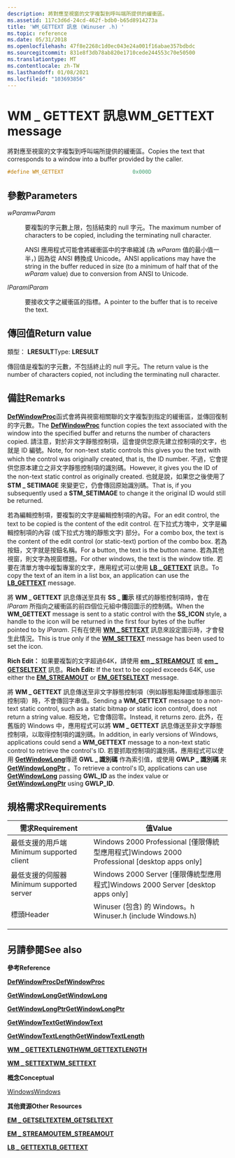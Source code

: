 ```yaml
---
description: 將對應至視窗的文字複製到呼叫端所提供的緩衝區。
ms.assetid: 117c3d6d-24cd-462f-bdb0-b65d8914273a
title: 'WM_GETTEXT 訊息 (Winuser .h) '
ms.topic: reference
ms.date: 05/31/2018
ms.openlocfilehash: 47f8e2268c1d0ec043e24a001f16abae357bdbdc
ms.sourcegitcommit: 831e8f3db78ab820e1710cede244553c70e50500
ms.translationtype: MT
ms.contentlocale: zh-TW
ms.lasthandoff: 01/08/2021
ms.locfileid: "103693856"
---
```

# <a name="wm_gettext-message"></a><span data-ttu-id="e5211-103">WM \_ GETTEXT 訊息</span><span class="sxs-lookup"><span data-stu-id="e5211-103">WM\_GETTEXT message</span></span>

<span data-ttu-id="e5211-104">將對應至視窗的文字複製到呼叫端所提供的緩衝區。</span><span class="sxs-lookup"><span data-stu-id="e5211-104">Copies the text that corresponds to a window into a buffer provided by the caller.</span></span>


```C++
#define WM_GETTEXT                      0x000D
```



## <a name="parameters"></a><span data-ttu-id="e5211-105">參數</span><span class="sxs-lookup"><span data-stu-id="e5211-105">Parameters</span></span>

<dl> <dt>

<span data-ttu-id="e5211-106">*wParam*</span><span class="sxs-lookup"><span data-stu-id="e5211-106">*wParam*</span></span> 
</dt> <dd>

<span data-ttu-id="e5211-107">要複製的字元數上限，包括結束的 null 字元。</span><span class="sxs-lookup"><span data-stu-id="e5211-107">The maximum number of characters to be copied, including the terminating null character.</span></span>

<span data-ttu-id="e5211-108">ANSI 應用程式可能會將緩衝區中的字串縮減 (為 *wParam* 值的最小值一半，) 因為從 ANSI 轉換成 Unicode。</span><span class="sxs-lookup"><span data-stu-id="e5211-108">ANSI applications may have the string in the buffer reduced in size (to a minimum of half that of the *wParam* value) due to conversion from ANSI to Unicode.</span></span>

</dd> <dt>

<span data-ttu-id="e5211-109">*lParam*</span><span class="sxs-lookup"><span data-stu-id="e5211-109">*lParam*</span></span> 
</dt> <dd>

<span data-ttu-id="e5211-110">要接收文字之緩衝區的指標。</span><span class="sxs-lookup"><span data-stu-id="e5211-110">A pointer to the buffer that is to receive the text.</span></span>

</dd> </dl>

## <a name="return-value"></a><span data-ttu-id="e5211-111">傳回值</span><span class="sxs-lookup"><span data-stu-id="e5211-111">Return value</span></span>

<span data-ttu-id="e5211-112">類型： **LRESULT**</span><span class="sxs-lookup"><span data-stu-id="e5211-112">Type: **LRESULT**</span></span>

<span data-ttu-id="e5211-113">傳回值是複製的字元數，不包括終止的 null 字元。</span><span class="sxs-lookup"><span data-stu-id="e5211-113">The return value is the number of characters copied, not including the terminating null character.</span></span>

## <a name="remarks"></a><span data-ttu-id="e5211-114">備註</span><span class="sxs-lookup"><span data-stu-id="e5211-114">Remarks</span></span>

<span data-ttu-id="e5211-115">[**DefWindowProc**](/windows/desktop/api/winuser/nf-winuser-defwindowproca)函式會將與視窗相關聯的文字複製到指定的緩衝區，並傳回復制的字元數。</span><span class="sxs-lookup"><span data-stu-id="e5211-115">The [**DefWindowProc**](/windows/desktop/api/winuser/nf-winuser-defwindowproca) function copies the text associated with the window into the specified buffer and returns the number of characters copied.</span></span> <span data-ttu-id="e5211-116">請注意，對於非文字靜態控制項，這會提供您原先建立控制項的文字，也就是 ID 編號。</span><span class="sxs-lookup"><span data-stu-id="e5211-116">Note, for non-text static controls this gives you the text with which the control was originally created, that is, the ID number.</span></span> <span data-ttu-id="e5211-117">不過，它會提供您原本建立之非文字靜態控制項的識別碼。</span><span class="sxs-lookup"><span data-stu-id="e5211-117">However, it gives you the ID of the non-text static control as originally created.</span></span> <span data-ttu-id="e5211-118">也就是說，如果您之後使用了 **STM \_ SETIMAGE** 來變更它，仍會傳回原始識別碼。</span><span class="sxs-lookup"><span data-stu-id="e5211-118">That is, if you subsequently used a **STM\_SETIMAGE** to change it the original ID would still be returned.</span></span>

<span data-ttu-id="e5211-119">若為編輯控制項，要複製的文字是編輯控制項的內容。</span><span class="sxs-lookup"><span data-stu-id="e5211-119">For an edit control, the text to be copied is the content of the edit control.</span></span> <span data-ttu-id="e5211-120">在下拉式方塊中，文字是編輯控制項的內容 (或下拉式方塊的靜態文字) 部分。</span><span class="sxs-lookup"><span data-stu-id="e5211-120">For a combo box, the text is the content of the edit control (or static-text) portion of the combo box.</span></span> <span data-ttu-id="e5211-121">若為按鈕，文字就是按鈕名稱。</span><span class="sxs-lookup"><span data-stu-id="e5211-121">For a button, the text is the button name.</span></span> <span data-ttu-id="e5211-122">若為其他視窗，則文字為視窗標題。</span><span class="sxs-lookup"><span data-stu-id="e5211-122">For other windows, the text is the window title.</span></span> <span data-ttu-id="e5211-123">若要在清單方塊中複製專案的文字，應用程式可以使用 [**LB \_ GETTEXT**](../controls/lb-gettext.md) 訊息。</span><span class="sxs-lookup"><span data-stu-id="e5211-123">To copy the text of an item in a list box, an application can use the [**LB\_GETTEXT**](../controls/lb-gettext.md) message.</span></span>

<span data-ttu-id="e5211-124">將 **WM \_ GETTEXT** 訊息傳送至具有 **SS \_ 圖示** 樣式的靜態控制項時，會在 *lParam* 所指向之緩衝區的前四個位元組中傳回圖示的控制碼。</span><span class="sxs-lookup"><span data-stu-id="e5211-124">When the **WM\_GETTEXT** message is sent to a static control with the **SS\_ICON** style, a handle to the icon will be returned in the first four bytes of the buffer pointed to by *lParam*.</span></span> <span data-ttu-id="e5211-125">只有在使用 [**WM \_ SETTEXT**](wm-settext.md) 訊息來設定圖示時，才會發生此情況。</span><span class="sxs-lookup"><span data-stu-id="e5211-125">This is true only if the [**WM\_SETTEXT**](wm-settext.md) message has been used to set the icon.</span></span>

<span data-ttu-id="e5211-126">**Rich Edit：** 如果要複製的文字超過64K，請使用 [**em \_ STREAMOUT**](../controls/em-streamout.md) 或 [**em \_ GETSELTEXT**](../controls/em-getseltext.md) 訊息。</span><span class="sxs-lookup"><span data-stu-id="e5211-126">**Rich Edit:** If the text to be copied exceeds 64K, use either the [**EM\_STREAMOUT**](../controls/em-streamout.md) or [**EM\_GETSELTEXT**](../controls/em-getseltext.md) message.</span></span>

<span data-ttu-id="e5211-127">將 **WM \_ GETTEXT** 訊息傳送至非文字靜態控制項（例如靜態點陣圖或靜態圖示控制項）時，不會傳回字串值。</span><span class="sxs-lookup"><span data-stu-id="e5211-127">Sending a **WM\_GETTEXT** message to a non-text static control, such as a static bitmap or static icon control, does not return a string value.</span></span> <span data-ttu-id="e5211-128">相反地，它會傳回零。</span><span class="sxs-lookup"><span data-stu-id="e5211-128">Instead, it returns zero.</span></span> <span data-ttu-id="e5211-129">此外，在舊版的 Windows 中，應用程式可以將 **WM \_ GETTEXT** 訊息傳送至非文字靜態控制項，以取得控制項的識別碼。</span><span class="sxs-lookup"><span data-stu-id="e5211-129">In addition, in early versions of Windows, applications could send a **WM\_GETTEXT** message to a non-text static control to retrieve the control's ID.</span></span> <span data-ttu-id="e5211-130">若要抓取控制項的識別碼，應用程式可以使用 [**GetWindowLong**](/windows/win32/api/winuser/nf-winuser-getwindowlonga)傳遞 **GWL \_ 識別碼** 作為索引值，或使用 **GWLP \_ 識別碼** 來 [**GetWindowLongPtr**](/windows/win32/api/winuser/nf-winuser-getwindowlongptra) 。</span><span class="sxs-lookup"><span data-stu-id="e5211-130">To retrieve a control's ID, applications can use [**GetWindowLong**](/windows/win32/api/winuser/nf-winuser-getwindowlonga) passing **GWL\_ID** as the index value or [**GetWindowLongPtr**](/windows/win32/api/winuser/nf-winuser-getwindowlongptra) using **GWLP\_ID**.</span></span>

## <a name="requirements"></a><span data-ttu-id="e5211-131">規格需求</span><span class="sxs-lookup"><span data-stu-id="e5211-131">Requirements</span></span>



| <span data-ttu-id="e5211-132">需求</span><span class="sxs-lookup"><span data-stu-id="e5211-132">Requirement</span></span> | <span data-ttu-id="e5211-133">值</span><span class="sxs-lookup"><span data-stu-id="e5211-133">Value</span></span> |
|-------------------------------------|----------------------------------------------------------------------------------------------------------|
| <span data-ttu-id="e5211-134">最低支援的用戶端</span><span class="sxs-lookup"><span data-stu-id="e5211-134">Minimum supported client</span></span><br/> | <span data-ttu-id="e5211-135">Windows 2000 Professional \[僅限傳統型應用程式\]</span><span class="sxs-lookup"><span data-stu-id="e5211-135">Windows 2000 Professional \[desktop apps only\]</span></span><br/>                                               |
| <span data-ttu-id="e5211-136">最低支援的伺服器</span><span class="sxs-lookup"><span data-stu-id="e5211-136">Minimum supported server</span></span><br/> | <span data-ttu-id="e5211-137">Windows 2000 Server \[僅限傳統型應用程式\]</span><span class="sxs-lookup"><span data-stu-id="e5211-137">Windows 2000 Server \[desktop apps only\]</span></span><br/>                                                     |
| <span data-ttu-id="e5211-138">標頭</span><span class="sxs-lookup"><span data-stu-id="e5211-138">Header</span></span><br/>                   | <dl> <span data-ttu-id="e5211-139"><dt>Winuser (包含) 的 Windows。h </dt></span><span class="sxs-lookup"><span data-stu-id="e5211-139"><dt>Winuser.h (include Windows.h)</dt></span></span> </dl> |



## <a name="see-also"></a><span data-ttu-id="e5211-140">另請參閱</span><span class="sxs-lookup"><span data-stu-id="e5211-140">See also</span></span>

<dl> <dt>

<span data-ttu-id="e5211-141">**參考**</span><span class="sxs-lookup"><span data-stu-id="e5211-141">**Reference**</span></span>
</dt> <dt>

[<span data-ttu-id="e5211-142">**DefWindowProc**</span><span class="sxs-lookup"><span data-stu-id="e5211-142">**DefWindowProc**</span></span>](/windows/desktop/api/winuser/nf-winuser-defwindowproca)
</dt> <dt>

[<span data-ttu-id="e5211-143">**GetWindowLong**</span><span class="sxs-lookup"><span data-stu-id="e5211-143">**GetWindowLong**</span></span>](/windows/win32/api/winuser/nf-winuser-getwindowlonga)
</dt> <dt>

[<span data-ttu-id="e5211-144">**GetWindowLongPtr**</span><span class="sxs-lookup"><span data-stu-id="e5211-144">**GetWindowLongPtr**</span></span>](/windows/win32/api/winuser/nf-winuser-getwindowlongptra)
</dt> <dt>

[<span data-ttu-id="e5211-145">**GetWindowText**</span><span class="sxs-lookup"><span data-stu-id="e5211-145">**GetWindowText**</span></span>](/windows/win32/api/winuser/nf-winuser-getwindowtexta)
</dt> <dt>

[<span data-ttu-id="e5211-146">**GetWindowTextLength**</span><span class="sxs-lookup"><span data-stu-id="e5211-146">**GetWindowTextLength**</span></span>](/windows/win32/api/winuser/nf-winuser-getwindowtextlengtha)
</dt> <dt>

[<span data-ttu-id="e5211-147">**WM \_ GETTEXTLENGTH**</span><span class="sxs-lookup"><span data-stu-id="e5211-147">**WM\_GETTEXTLENGTH**</span></span>](wm-gettextlength.md)
</dt> <dt>

[<span data-ttu-id="e5211-148">**WM \_ SETTEXT**</span><span class="sxs-lookup"><span data-stu-id="e5211-148">**WM\_SETTEXT**</span></span>](wm-settext.md)
</dt> <dt>

<span data-ttu-id="e5211-149">**概念**</span><span class="sxs-lookup"><span data-stu-id="e5211-149">**Conceptual**</span></span>
</dt> <dt>

[<span data-ttu-id="e5211-150">Windows</span><span class="sxs-lookup"><span data-stu-id="e5211-150">Windows</span></span>](windows.md)
</dt> <dt>

<span data-ttu-id="e5211-151">**其他資源**</span><span class="sxs-lookup"><span data-stu-id="e5211-151">**Other Resources**</span></span>
</dt> <dt>

[<span data-ttu-id="e5211-152">**EM \_ GETSELTEXT**</span><span class="sxs-lookup"><span data-stu-id="e5211-152">**EM\_GETSELTEXT**</span></span>](../controls/em-getseltext.md)
</dt> <dt>

[<span data-ttu-id="e5211-153">**EM \_ STREAMOUT**</span><span class="sxs-lookup"><span data-stu-id="e5211-153">**EM\_STREAMOUT**</span></span>](../controls/em-streamout.md)
</dt> <dt>

[<span data-ttu-id="e5211-154">**LB \_ GETTEXT**</span><span class="sxs-lookup"><span data-stu-id="e5211-154">**LB\_GETTEXT**</span></span>](../controls/lb-gettext.md)
</dt> </dl>

 

 
